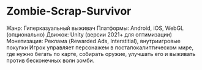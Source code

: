 # Zombie-Scrap-Survivor
Жанр: Гиперказуальный выживач Платформы: Android, iOS, WebGL (опционально) Движок: Unity (версии 2021+ для оптимизации) Монетизация: Реклама (Rewarded Ads, Interstitial), внутриигровые покупки  Игрок управляет персонажем в постапокалиптическом мире, где нужно бегать по карте, собирать оружие, улучшать его и выживать против бесконечных волн зомби.
